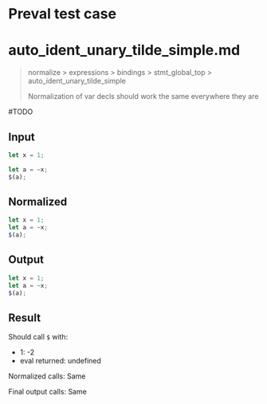 # Preval test case

# auto_ident_unary_tilde_simple.md

> normalize > expressions > bindings > stmt_global_top > auto_ident_unary_tilde_simple
>
> Normalization of var decls should work the same everywhere they are

#TODO

## Input

`````js filename=intro
let x = 1;

let a = ~x;
$(a);
`````

## Normalized

`````js filename=intro
let x = 1;
let a = ~x;
$(a);
`````

## Output

`````js filename=intro
let x = 1;
let a = ~x;
$(a);
`````

## Result

Should call `$` with:
 - 1: -2
 - eval returned: undefined

Normalized calls: Same

Final output calls: Same

